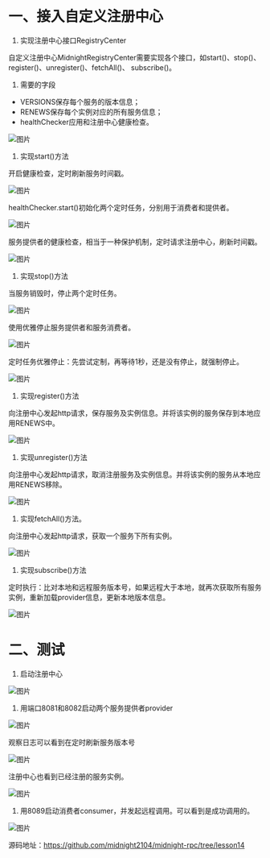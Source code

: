 # 一、接入自定义注册中心

1. 实现注册中心接口RegistryCenter

自定义注册中心MidnightRegistryCenter需要实现各个接口，如start()、stop()、register()、unregister()、fetchAll()、 subscribe()。

1. 需要的字段

- VERSIONS保存每个服务的版本信息；
- RENEWS保存每个实例对应的所有服务信息；
- healthChecker应用和注册中心健康检查。

![图片](https://mmbiz.qpic.cn/sz_mmbiz_png/rw1wCRwDbgZRcJpGt4bjp0E9e7QpHtfLxh9FIvrcGaMys0fVZ5ibgt48vRCjqMk3DBec05CIVYrskOxj66aibfww/640?wx_fmt=png&from=appmsg&tp=webp&wxfrom=5&wx_lazy=1&wx_co=1)

1. 实现start()方法

开启健康检查，定时刷新服务时间戳。

![图片](https://mmbiz.qpic.cn/sz_mmbiz_png/rw1wCRwDbgZRcJpGt4bjp0E9e7QpHtfL0YmhqjibR80LOA3RuC0TDKJytRPXrflbrB39lE3fsiczRJaalCPlqTVg/640?wx_fmt=png&from=appmsg&tp=webp&wxfrom=5&wx_lazy=1&wx_co=1)

healthChecker.start()初始化两个定时任务，分别用于消费者和提供者。

![图片](https://mmbiz.qpic.cn/sz_mmbiz_png/rw1wCRwDbgZRcJpGt4bjp0E9e7QpHtfLOZXwk6fc9ZU73qOx39KD0AgjAic1vPKnkVyPHx4xkpicZka5ia72v1uRw/640?wx_fmt=png&from=appmsg&tp=webp&wxfrom=5&wx_lazy=1&wx_co=1)

服务提供者的健康检查，相当于一种保护机制，定时请求注册中心，刷新时间戳。

![图片](https://mmbiz.qpic.cn/sz_mmbiz_png/rw1wCRwDbgZRcJpGt4bjp0E9e7QpHtfLiaEScxZjVnPQZ9ZgMtIYvwMz6pw43lbjw9gQq1dkZAI8t6sCOeZ4CQg/640?wx_fmt=png&from=appmsg&tp=webp&wxfrom=5&wx_lazy=1&wx_co=1)

1. 实现stop()方法

当服务销毁时，停止两个定时任务。

![图片](https://mmbiz.qpic.cn/sz_mmbiz_png/rw1wCRwDbgZRcJpGt4bjp0E9e7QpHtfLiagJplGl2WUOFqComBJTNR9orSicRrOtljbPeWibXNWwpsibAxE4ibUSbBA/640?wx_fmt=png&from=appmsg&tp=webp&wxfrom=5&wx_lazy=1&wx_co=1)

使用优雅停止服务提供者和服务消费者。

![图片](https://mmbiz.qpic.cn/sz_mmbiz_png/rw1wCRwDbgZRcJpGt4bjp0E9e7QpHtfLH3ZficuGMyseO3Zg9MviaLMp8utBtJtjkGJem0qNRa9wApEJ8PPFn7YQ/640?wx_fmt=png&from=appmsg&tp=webp&wxfrom=5&wx_lazy=1&wx_co=1)

定时任务优雅停止：先尝试定制，再等待1秒，还是没有停止，就强制停止。

![图片](https://mmbiz.qpic.cn/sz_mmbiz_png/rw1wCRwDbgZRcJpGt4bjp0E9e7QpHtfLR1NSSzBoNlDJicNDjNxBnzSAZVrLJmLXZ6Cicz8vysOiaN22HczVA004g/640?wx_fmt=png&from=appmsg&tp=webp&wxfrom=5&wx_lazy=1&wx_co=1)

1. 实现register()方法

向注册中心发起http请求，保存服务及实例信息。并将该实例的服务保存到本地应用RENEWS中。

![图片](https://mmbiz.qpic.cn/sz_mmbiz_png/rw1wCRwDbgZRcJpGt4bjp0E9e7QpHtfLcWeTZgITIaO4uicaexpbn9zx5QkI2v5O8XK4gVl3icwpA536v7M0y0TQ/640?wx_fmt=png&from=appmsg&tp=webp&wxfrom=5&wx_lazy=1&wx_co=1)

1. 实现unregister()方法

向注册中心发起http请求，取消注册服务及实例信息。并将该实例的服务从本地应用RENEWS移除。

![图片](https://mmbiz.qpic.cn/sz_mmbiz_png/rw1wCRwDbgZRcJpGt4bjp0E9e7QpHtfL9UvSHHOwsgLpmT6XYMpqUkPhI1O8l5HDibzM876ibfkXKZpUJ9E8uB2A/640?wx_fmt=png&from=appmsg&tp=webp&wxfrom=5&wx_lazy=1&wx_co=1)

1. 实现fetchAll()方法。

向注册中心发起http请求，获取一个服务下所有实例。

![图片](https://mmbiz.qpic.cn/sz_mmbiz_png/rw1wCRwDbgZRcJpGt4bjp0E9e7QpHtfLk51Gicybr0xg3pnRTGk4ibPJyEC596Q9yOIiaGDmfAPDWQqVVXHpec8gA/640?wx_fmt=png&from=appmsg&tp=webp&wxfrom=5&wx_lazy=1&wx_co=1)

1. 实现subscribe()方法

定时执行：比对本地和远程服务版本号，如果远程大于本地，就再次获取所有服务实例，重新加载provider信息，更新本地版本信息。

![图片](https://mmbiz.qpic.cn/sz_mmbiz_png/rw1wCRwDbgZRcJpGt4bjp0E9e7QpHtfLEJlkkgjRVTbezfICBHeG8bJ53fnPAzRbNlueibZOv4tKP6DGzOAcmKQ/640?wx_fmt=png&from=appmsg&tp=webp&wxfrom=5&wx_lazy=1&wx_co=1)

# 二、测试

1. 启动注册中心

![图片](https://mmbiz.qpic.cn/sz_mmbiz_png/rw1wCRwDbgZRcJpGt4bjp0E9e7QpHtfLlH9iak3CZF15OStmQW2icS8WiaEITVzebyQNgz3zSia8giahRbiahbHnfPdA/640?wx_fmt=png&from=appmsg&tp=webp&wxfrom=5&wx_lazy=1&wx_co=1)

1. 用端口8081和8082启动两个服务提供者provider

![图片](https://mmbiz.qpic.cn/sz_mmbiz_png/rw1wCRwDbgZRcJpGt4bjp0E9e7QpHtfLOoQWuRB5x4UxddKnHab7omEibQic54q4GOorr4Yw8IKFHyaGGI5OVCtw/640?wx_fmt=png&from=appmsg&tp=webp&wxfrom=5&wx_lazy=1&wx_co=1)

观察日志可以看到在定时刷新服务版本号

![图片](https://mmbiz.qpic.cn/sz_mmbiz_png/rw1wCRwDbgZRcJpGt4bjp0E9e7QpHtfLhSpHtCMf6g1iclicSiafDejyorHTWDR3PVjxZbU5YnUD22smEw4MfLRug/640?wx_fmt=png&from=appmsg&tp=webp&wxfrom=5&wx_lazy=1&wx_co=1)

注册中心也看到已经注册的服务实例。

![图片](https://mmbiz.qpic.cn/sz_mmbiz_png/rw1wCRwDbgZRcJpGt4bjp0E9e7QpHtfL0rnfCwZxhFULEzicBiasOA07dQYPvDnHp3XSPoq1HS9icBMlWk7ygqVJg/640?wx_fmt=png&from=appmsg&tp=webp&wxfrom=5&wx_lazy=1&wx_co=1)

1. 用8089启动消费者consumer，并发起远程调用。可以看到是成功调用的。

![图片](https://mmbiz.qpic.cn/sz_mmbiz_png/rw1wCRwDbgZRcJpGt4bjp0E9e7QpHtfL99gbQnzD3weheYHufGGiadCLcgGAqKkJXQo8c29oNfibOMNSeib18l3icw/640?wx_fmt=png&from=appmsg&tp=webp&wxfrom=5&wx_lazy=1&wx_co=1)

源码地址：https://github.com/midnight2104/midnight-rpc/tree/lesson14